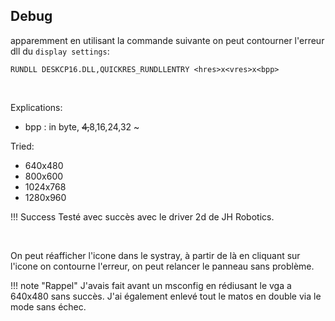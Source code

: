 ## Debug
apparemment en utilisant la commande suivante on peut contourner  l'erreur dll du `display settings`:
```
RUNDLL DESKCP16.DLL,QUICKRES_RUNDLLENTRY <hres>x<vres>x<bpp>
```

<br>

Explications:

- bpp : in byte, ~~4,~~8,16,24,32  ~

Tried:

- 640x480
- 800x600
- 1024x768
- 1280x960


!!! Success Testé avec succès avec le driver 2d de JH Robotics.

<br>

On peut réafficher l'icone dans le systray, à partir de là en cliquant sur l'icone on contourne l'erreur, on peut relancer le panneau sans problème.


!!! note "Rappel"
    J'avais fait avant un msconfig en rédiusant le vga a 640x480 sans succès. J'ai également enlevé tout le matos en double via le mode sans échec.